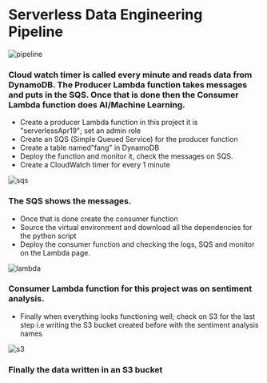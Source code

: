 # Serverless Data Engineering Pipeline

![pipeline](https://user-images.githubusercontent.com/44381361/79702164-cb7aeb80-8270-11ea-816e-0f6b2665a403.png)

### Cloud watch timer is called every minute and reads data from DynamoDB. The Producer Lambda function takes messages and puts in the SQS. Once that is done then the Consumer Lambda function does AI/Machine Learning.


  * Create a producer Lambda function in this project it is "serverlessApr19"; set an admin role
  * Create an SQS (Simple Queued Service) for the producer function
  * Create a table named"fang" in DynamoDB
  * Deploy the function and monitor it, check the messages on SQS.
  * Create a  CloudWatch timer for every 1 minute

![sqs](https://user-images.githubusercontent.com/44381361/79702165-d2a1f980-8270-11ea-9ff0-3c54747f01f4.png)
### The SQS shows the messages.

  * Once that is done create the consumer function 
  * Source the virtual environment and download all the dependencies for the python script
  * Deploy the consumer function and checking the logs, SQS and monitor on the Lambda page.


![lambda](https://user-images.githubusercontent.com/44381361/79702173-ddf52500-8270-11ea-8f00-0eba509aa143.png)
### Consumer Lambda function for this project was on sentiment analysis.

  * Finally when everything looks functioning well; check on S3 for the last step i.e writing the S3 bucket created before with the sentiment analysis names

![s3](https://user-images.githubusercontent.com/44381361/79702177-e51c3300-8270-11ea-873d-27a8a77c5ece.png)
### Finally the data written in an S3 bucket


